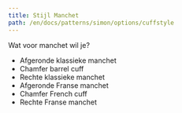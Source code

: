 ```yaml
---
title: Stijl Manchet
path: /en/docs/patterns/simon/options/cuffstyle
---
```


Wat voor manchet wil je?

- Afgeronde klassieke manchet
- Chamfer barrel cuff
- Rechte klassieke manchet
- Afgeronde Franse manchet
- Chamfer French cuff
- Rechte Franse manchet